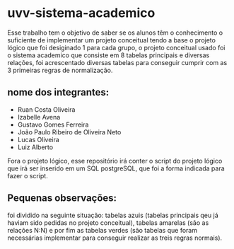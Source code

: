 # uvv-sistema-academico

 Esse trabalho tem o objetivo de saber se os alunos têm o conhecimento o suficiente de implementar um projeto conceitual tendo a base o projeto lógico que foi desiginado 1 para cada grupo, o projeto conceitual usado foi o sistema academico que consiste em 8 tabelas principais e diversas relações, foi acrescentado diversas tabelas para conseguir cumprir com as 3 primeiras regras de normalização.

## nome dos integrantes:
* Ruan Costa Oliveira
* Izabelle Avena
* Gustavo Gomes Ferreira
* João Paulo Ribeiro de Oliveira Neto
* Lucas Oliveira 
* Luiz Alberto

Fora o projeto lógico, esse repositório irá conter o script do projeto lógico que irá ser inserido em um SQL postgreSQL, que foi a forma indicada para fazer o script.

## Pequenas observações:
foi dividido na seguinte situação: tabelas azuis (tabelas principais qeu já haviam sido pedidas no projeto conceitual), tabelas amarelas (são as relações N:N) e por fim as tabelas verdes (são tabelas que foram necessárias implementar para  conseguir realizar as treis regras normais).
